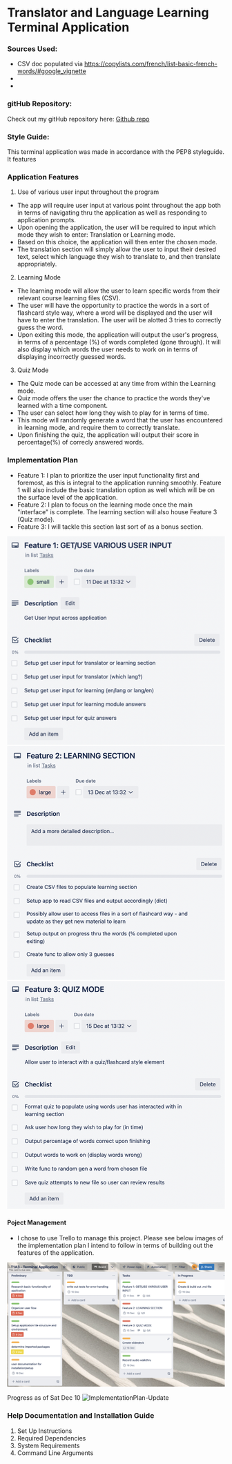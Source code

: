 # Translator and Language Learning Terminal Application

### Sources Used:
- CSV doc populated via https://copylists.com/french/list-basic-french-words/#google_vignette
- 
- 

### gitHub Repository:
Check out my gitHub repository here: [Github repo](https://github.com/sarahhlandis/Terminal_Application)

### Style Guide:
This terminal application was made in accordance with the PEP8 styleguide.
It features 

### Application Features
1. Use of various user input throughout the program
- The app will require user input at various point throughout the app both in terms of navigating thru the application as well as responding to application prompts. 
- Upon opening the application, the user will be required to input which mode they wish to enter: Translation or Learning mode.
- Based on this choice, the application will then enter the chosen mode.
- The translation section will simply allow the user to input their desired text, select which language they wish to translate to, and then translate appropriately.

2. Learning Mode
- The learning mode will allow the user to learn specific words from their relevant course learning files (CSV).
- The user will have the opportunity to practice the words in a sort of flashcard style way, where a word will be displayed and the user will have to enter the translation. The user will be alotted 3 tries to correctly guess the word.
- Upon exiting this mode, the application will output the user's progress, in terms of a percentage (%) of words completed (gone through). It will also display which words the user needs to work on in terms of displaying incorrectly guessed words.

3. Quiz Mode
- The Quiz mode can be accessed at any time from within the Learning mode.
- Quiz mode offers the user the chance to practice the words they've learned with a time component.
- The user can select how long they wish to play for in terms of time.
- This mode will randomly generate a word that the user has encountered in learning mode, and require them to correctly translate.
- Upon finishing the quiz, the application will output their score in percentage(%) of correcly answered words.


### Implementation Plan
- Feature 1: I plan to prioritize the user input functionality first and foremost, as this is integral to the application running smoothly. Feature 1 will also include the basic translation option as well which will be on the surface level of the application.
- Feature 2: I plan to focus on the learning mode once the main "interface" is complete. The learning section will also house Feature 3 (Quiz mode).
- Feature 3: I will tackle this section last sort of as a bonus section. 


![Feature1](./docs/f1.png)
![Feature2](./docs/f2.png)
![Feature3](./docs/f3.png)

#### Poject Management
- I chose to use Trello to manage this project. Please see below images of the implementation plan I intend to follow in terms of building out the features of the application.

![ImplementationPlan](./docs/implementation_plan.png)

Progress as of Sat Dec 10
    ![ImplementationPlan-Update](./docs/implementation_update1.png.png)


### Help Documentation and Installation Guide
1. Set Up Instructions
2. Required Dependencies
3. System Requirements
4. Command Line Arguments




